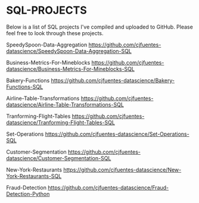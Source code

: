 # SQL-PROJECTS

Below is a list of SQL projects I've compiled and uploaded to GitHub. Please feel free to look through these projects.


SpeedySpoon-Data-Aggregation
https://github.com/cjfuentes-datascience/SpeedySpoon-Data-Aggregation-SQL

Business-Metrics-For-Mineblocks
https://github.com/cjfuentes-datascience/Business-Metrics-For-Mineblocks-SQL

Bakery-Functions
https://github.com/cjfuentes-datascience/Bakery-Functions-SQL

Airline-Table-Transformations
https://github.com/cjfuentes-datascience/Airline-Table-Transformations-SQL

Tranforming-Flight-Tables
https://github.com/cjfuentes-datascience/Tranforming-Flight-Tables-SQL

Set-Operations
https://github.com/cjfuentes-datascience/Set-Operations-SQL

Customer-Segmentation
https://github.com/cjfuentes-datascience/Customer-Segmentation-SQL

New-York-Restaurants 
https://github.com/cjfuentes-datascience/New-York-Restaurants-SQL

Fraud-Detection
https://github.com/cjfuentes-datascience/Fraud-Detection-Python
